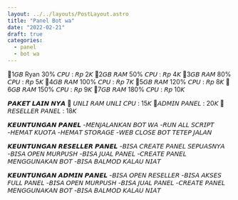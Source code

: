 ```yaml
---
layout: ../../layouts/PostLayout.astro
title: "Panel Bot wa"
date: "2022-02-21"
draft: true
categories:
  - panel
  - bot wa
---
```

🏮1𝘎𝘉 Ryan 30% 𝘊𝘗𝘜 : 𝘙𝘱 2𝘒
🏮2𝘎𝘉 𝘙𝘈𝘔 50% 𝘊𝘗𝘜 : 𝘙𝘱 4𝘒
🏮3𝘎𝘉 𝘙𝘈𝘔 80% 𝘊𝘗𝘜 : 𝘙𝘱 5𝘒
🏮4𝘎𝘉 𝘙𝘈𝘔 100% 𝘊𝘗𝘜 : 𝘙𝘱 7𝘒
🏮5𝘎𝘉 𝘙𝘈𝘔 120% 𝘊𝘗𝘜 : 𝘙𝘱 8𝘒
🏮6𝘎𝘉 𝘙𝘈𝘔 150% 𝘊𝘗𝘜 : 𝘙𝘱 9𝘒
🏮7𝘎𝘉 𝘙𝘈𝘔 180% 𝘊𝘗𝘜 : 𝘙𝘱 10𝘒

𝙋𝘼𝙆𝙀𝙏 𝙇𝘼𝙄𝙉 𝙉𝙔𝘼
🎈 𝘜𝘕𝘓𝘐 𝘙𝘈𝘔 𝘜𝘕𝘓𝘐 𝘊𝘗𝘜 : 15𝘒
🎈𝘈𝘋𝘔𝘐𝘕 𝘗𝘈𝘕𝘌𝘓 : 20𝘒
🎈 𝘙𝘌𝘚𝘌𝘓𝘓𝘌𝘙 𝘗𝘈𝘕𝘌𝘓 : 18𝘒


𝙆𝙀𝙐𝙉𝙏𝙐𝙉𝙂𝘼𝙉 𝙋𝘼𝙉𝙀𝙇
-𝘔𝘌𝘕𝘑𝘈𝘓𝘈𝘕𝘒𝘈𝘕 𝘉𝘖𝘛 𝘞𝘈
-𝘙𝘜𝘕 𝘈𝘓𝘓 𝘚𝘊𝘙𝘐𝘗𝘛
-𝘏𝘌𝘔𝘈𝘛 𝘒𝘜𝘖𝘛𝘈
-𝘏𝘌𝘔𝘈𝘛 𝘚𝘛𝘖𝘙𝘈𝘎𝘌
-𝘞𝘌𝘉 𝘊𝘓𝘖𝘚𝘌 𝘉𝘖𝘛 𝘛𝘌𝘛𝘌𝘗 𝘑𝘈𝘓𝘈𝘕

𝙆𝙀𝙐𝙉𝙏𝙐𝙉𝙂𝘼𝙉 𝙍𝙀𝙎𝙀𝙇𝙇𝙀𝙍 𝙋𝘼𝙉𝙀𝙇
-𝘉𝘐𝘚𝘈 𝘊𝘙𝘌𝘈𝘛𝘌 𝘗𝘈𝘕𝘌𝘓 𝘚𝘌𝘗𝘜𝘈𝘚𝘕𝘠𝘈
-𝘉𝘐𝘚𝘈 𝘖𝘗𝘌𝘕 𝘔𝘜𝘙𝘗𝘜𝘚𝘏
-𝘉𝘐𝘚𝘈 𝘑𝘜𝘈𝘓 𝘗𝘈𝘕𝘌𝘓
-𝘊𝘙𝘌𝘈𝘛𝘌 𝘗𝘈𝘕𝘌𝘓 𝘔𝘌𝘕𝘎𝘎𝘜𝘕𝘈𝘒𝘈𝘕 𝘉𝘖𝘛
-𝘉𝘐𝘚𝘈 𝘉𝘈𝘓𝘔𝘖𝘋 𝘒𝘈𝘓𝘈𝘜 𝘕𝘐𝘈𝘛

𝙆𝙀𝙐𝙉𝙏𝙐𝙉𝙂𝘼𝙉 𝘼𝘿𝙈𝙄𝙉 𝙋𝘼𝙉𝙀𝙇
-𝘉𝘐𝘚𝘈 𝘖𝘗𝘌𝘕 𝘙𝘌𝘚𝘌𝘓𝘓𝘌𝘙
-𝘉𝘐𝘚𝘈 𝘈𝘒𝘚𝘌𝘚 𝘍𝘜𝘓𝘓 𝘗𝘈𝘕𝘌𝘓
-𝘉𝘐𝘚𝘈 𝘖𝘗𝘌𝘕 𝘔𝘜𝘙𝘗𝘜𝘚𝘏
-𝘉𝘐𝘚𝘈 𝘑𝘜𝘈𝘓 𝘗𝘈𝘕𝘌𝘓
-𝘊𝘙𝘌𝘈𝘛𝘌 𝘗𝘈𝘕𝘌𝘓 𝘔𝘌𝘕𝘎𝘎𝘜𝘕𝘈𝘒𝘈𝘕 𝘉𝘖𝘛
-𝘉𝘐𝘚𝘈 𝘉𝘈𝘓𝘔𝘖𝘋 𝘒𝘈𝘓𝘈𝘜 𝘕𝘐𝘈𝘛

